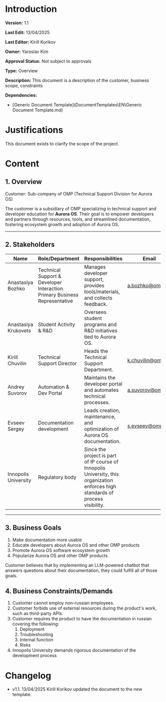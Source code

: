 # Introduction

**Version:** 1.1

**Last Edit:** 13/04/2025

**Last Editor:** Kirill Korikov

**Owner:** Yaroslav Kim

**Approval Status:** Not subject to approvals

**Type:** Overview

**Description:** This document is a description of the customer, business scope, constraints

**Dependencies:**
 - [Generic Document Template](DocumentTemplates\EN\Generic Document Template.md)

# Justifications
This document exists to clarify the scope of the project.

# Content

## 1. Overview  
Customer: Sub-company of OMP (Technical Support Division for Aurora OS)  

The customer is a subsidiary of OMP specializing in technical support and developer education for **Aurora OS**. Their goal is to empower developers and partners through resources, tools, and streamlined documentation, fostering ecosystem growth and adoption of Aurora OS.  

---  
## 2. Stakeholders  
| Name                 | Role/Department                                                            | Responsibilities                                                                                                                 | Email             |
| -------------------- | -------------------------------------------------------------------------- | -------------------------------------------------------------------------------------------------------------------------------- | ----------------- |
| Anastasiya Bozhko    | Technical Support & Developer Interaction. Primary Business Representative | Manages developer support, provides tools/materials, and collects feedback.                                                      | a.bozhko@omp.ru   |
| Anastasiya Krukovets | Student Activity & R&D                                                     | Oversees student programs and R&D initiatives tied to Aurora OS.                                                                 |                   |
| Kirill Chuvilin      | Technical Support Director                                                 | Heads the Technical Support Department.                                                                                          | k.chuvilin@omp.ru |
| Andrey Suvorov       | Automation & Dev Portal                                                    | Maintains the developer portal and automates technical processes.                                                                | a.suvorov@omp.ru  |
| Evseev Sergey        | Documentation development                                                  | Leads creation, maintenance, and optimization of Aurora OS documentation.                                                        | s.evseev@omp.ru   |
| Innopolis University | Regulatory body                                                            | Since the project is part of IP course of Innopolis University, this organization enforces high standards of process visibility. |                   |

---  

## 3. Business Goals  
1. Make documentation more usable
2. Educate developers about Aurora OS and other OMP products
3. Promote Aurora OS software ecosystem growth
4. Popularize Aurora OS and other OMP products

Customer believes that by implementing an LLM-powered chatbot that answers questions about their documentation, they could fulfill all of those goals.

## 4. Business Constraints/Demands
1. Customer cannot employ non-russian employees.
2. Customer forbids use of external resources during the product's work, such as third-party APIs.
3. Customer requires the product to have the documentation in russian covering the following:
	1. Deployment
	2. Troubleshooting
	3. Internal function
	4. Risks
4. Innopolis University demands rigorous documentation of the development process

# Changelog
- v1.1. 13/04/2025 Kirill Korikov updated the document to the new template.